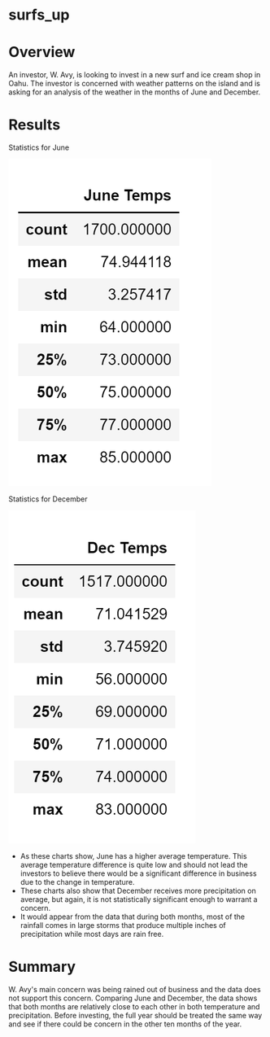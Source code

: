 # surfs_up

# Overview

An investor, W. Avy, is looking to invest in a new surf and ice cream shop in Oahu.  The investor is concerned with weather patterns on the island and is asking for an analysis of the weather in the months of June and December.

# Results

Statistics for June

![June stats](https://github.com/RyanJeffery21/surfs_up/blob/0119b3e773980cad12412d1b90278276349a8413/June%20stats.png)

Statistics for December

![Dec stats](https://github.com/RyanJeffery21/surfs_up/blob/0119b3e773980cad12412d1b90278276349a8413/Dec%20stats.png)

- As these charts show, June has a higher average temperature.  This average temperature difference is quite low and should not lead the investors to believe there would be a significant difference in business due to the change in temperature.
- These charts also show that December receives more precipitation on average, but again, it is not statistically significant enough to warrant a concern.
- It would appear from the data that during both months, most of the rainfall comes in large storms that produce multiple inches of precipitation while most days are rain free.  

# Summary

W. Avy's main concern was being rained out of business and the data does not support this concern.  Comparing June and December, the data shows that both months are relatively close to each other in both temperature and precipitation.  Before investing, the full year should be treated the same way and see if there could be concern in the other ten months of the year.
